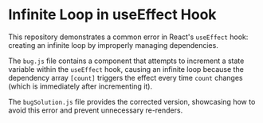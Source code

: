 # Infinite Loop in useEffect Hook

This repository demonstrates a common error in React's `useEffect` hook: creating an infinite loop by improperly managing dependencies.

The `bug.js` file contains a component that attempts to increment a state variable within the `useEffect` hook, causing an infinite loop because the dependency array `[count]` triggers the effect every time `count` changes (which is immediately after incrementing it). 

The `bugSolution.js` file provides the corrected version, showcasing how to avoid this error and prevent unnecessary re-renders.